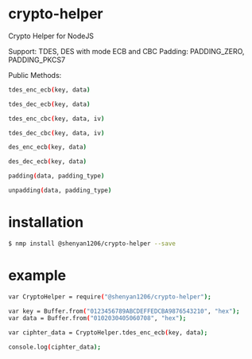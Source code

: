 # crypto-helper
Crypto Helper for NodeJS

Support: TDES, DES  with mode ECB and CBC
Padding: PADDING_ZERO, PADDING_PKCS7



Public Methods:
```sh
tdes_enc_ecb(key, data) 

tdes_dec_ecb(key, data) 

tdes_enc_cbc(key, data, iv) 

tdes_dec_cbc(key, data, iv) 

des_enc_ecb(key, data) 

des_dec_ecb(key, data) 

padding(data, padding_type)

unpadding(data, padding_type)
```



# installation
```sh
$ nmp install @shenyan1206/crypto-helper --save
```

# example
```sh
var CryptoHelper = require("@shenyan1206/crypto-helper");

var key = Buffer.from("0123456789ABCDEFFEDCBA9876543210", "hex");
var data = Buffer.from("0102030405060708", "hex");

var ciphter_data = CryptoHelper.tdes_enc_ecb(key, data);

console.log(ciphter_data);
```
